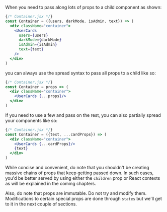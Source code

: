 When you need to pass along lots of props to a child component as shown:

```jsx
{/* Container.jsx */}
const Container = ({users, darkMode, isAdmin, text}) => (
  <div className="container">
    <UserCards
      users={users}
      darkMode={darkMode}
      isAdmin={isAdmin}
      text={text}
    />
  </div>
)
```

you can always use the spread syntax to pass all props to a child like so:

```jsx
{/* Container.jsx */}
const Container = props => (
  <div className="container">
    <UserCards {...props}/>
  </div>
)
```

If you need to use a few and pass on the rest, you can also partially spread your components like so:

```jsx
{/* Container.jsx */}
const Container = ({text, ...cardProps}) => (
  <div className="container">
    <UserCards {...cardProps}/>
    {text}
  </div>
)
```

While concise and convenient, do note that you shouldn't be creating massive chains of props that keep getting passed down. In such cases, you'd be better served by using either the `children` prop or React contexts as will be explained in the coming chapters.

Also, do note that props are immutable. Do not try and modify them.
Modifications to certain special props are done through `states` but we'll get to it in the next couple of sections.